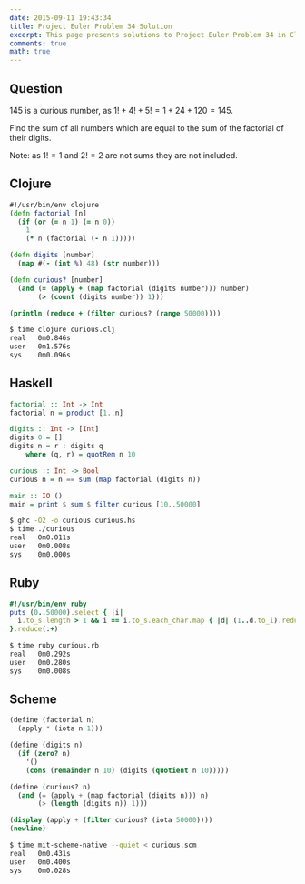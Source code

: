 ```yaml
---
date: 2015-09-11 19:43:34
title: Project Euler Problem 34 Solution
excerpt: This page presents solutions to Project Euler Problem 34 in Clojure, Haskell, Ruby and Scheme.
comments: true
math: true
---
```



## Question

145 is a curious number, as $1! + 4! + 5! = 1 + 24 + 120 = 145$.

Find the sum of all numbers which are equal to the sum of the factorial of their digits.

Note: as $1! = 1$ and $2! = 2$ are not sums they are not included.






## Clojure

```clojure
#!/usr/bin/env clojure
(defn factorial [n]
  (if (or (= n 1) (= n 0)) 
    1 
    (* n (factorial (- n 1)))))

(defn digits [number]
  (map #(- (int %) 48) (str number))) 

(defn curious? [number]
  (and (= (apply + (map factorial (digits number))) number)
       (> (count (digits number)) 1)))

(println (reduce + (filter curious? (range 50000))))
```


```bash
$ time clojure curious.clj
real   0m0.846s
user   0m1.576s
sys    0m0.096s
```



## Haskell

```haskell
factorial :: Int -> Int
factorial n = product [1..n]

digits :: Int -> [Int]
digits 0 = []
digits n = r : digits q
    where (q, r) = quotRem n 10

curious :: Int -> Bool
curious n = n == sum (map factorial (digits n))

main :: IO ()
main = print $ sum $ filter curious [10..50000]
```


```bash
$ ghc -O2 -o curious curious.hs
$ time ./curious
real   0m0.011s
user   0m0.008s
sys    0m0.000s
```



## Ruby

```ruby
#!/usr/bin/env ruby
puts (0..50000).select { |i|
  i.to_s.length > 1 && i == i.to_s.each_char.map { |d| (1..d.to_i).reduce(1, :*) }.reduce(:+)
}.reduce(:+)
```


```bash
$ time ruby curious.rb
real   0m0.292s
user   0m0.280s
sys    0m0.008s
```



## Scheme

```scheme
(define (factorial n)
  (apply * (iota n 1)))

(define (digits n)
  (if (zero? n)
    '()
    (cons (remainder n 10) (digits (quotient n 10)))))

(define (curious? n)
  (and (= (apply + (map factorial (digits n))) n)
       (> (length (digits n)) 1)))

(display (apply + (filter curious? (iota 50000))))
(newline)
```


```bash
$ time mit-scheme-native --quiet < curious.scm
real   0m0.431s
user   0m0.400s
sys    0m0.028s
```


